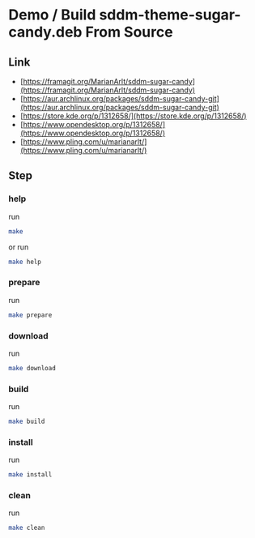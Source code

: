 
# Demo / Build sddm-theme-sugar-candy.deb From Source

## Link

* [https://framagit.org/MarianArlt/sddm-sugar-candy](https://framagit.org/MarianArlt/sddm-sugar-candy)
* [https://aur.archlinux.org/packages/sddm-sugar-candy-git](https://aur.archlinux.org/packages/sddm-sugar-candy-git)
* [https://store.kde.org/p/1312658/](https://store.kde.org/p/1312658/)
* [https://www.opendesktop.org/p/1312658/](https://www.opendesktop.org/p/1312658/)
* [https://www.pling.com/u/marianarlt/](https://www.pling.com/u/marianarlt/)

## Step


### help

run

``` sh
make
```

or run

``` sh
make help
```


### prepare

run

``` sh
make prepare
```


### download

run

``` sh
make download
```


### build

run

``` sh
make build
```


### install

run

``` sh
make install
```


### clean

run

``` sh
make clean
```
